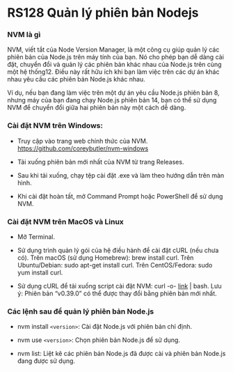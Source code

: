 # RS128 Quản lý phiên bản Nodejs

### NVM là gì

NVM, viết tắt của Node Version Manager, là một công cụ giúp quản lý các phiên bản của Node.js trên máy tính của bạn. Nó cho phép bạn dễ dàng cài đặt, chuyển đổi và quản lý các phiên bản khác nhau của Node.js trên cùng một hệ thống12. Điều này rất hữu ích khi bạn làm việc trên các dự án khác nhau yêu cầu các phiên bản Node.js khác nhau.

Ví dụ, nếu bạn đang làm việc trên một dự án yêu cầu Node.js phiên bản 8, nhưng máy của bạn đang chạy Node.js phiên bản 14, bạn có thể sử dụng NVM để chuyển đổi giữa hai phiên bản này một cách dễ dàng.

### Cài đặt NVM trên Windows:

- Truy cập vào trang web chính thức của NVM. https://github.com/coreybutler/nvm-windows

- Tải xuống phiên bản mới nhất của NVM từ trang Releases.

- Sau khi tải xuống, chạy tệp cài đặt .exe và làm theo hướng dẫn trên màn hình.

- Khi cài đặt hoàn tất, mở Command Prompt hoặc PowerShell để sử dụng NVM.


### Cài đặt NVM trên MacOS và Linux

- Mở Terminal.

- Sử dụng trình quản lý gói của hệ điều hành để cài đặt cURL (nếu chưa có). Trên macOS (sử dụng Homebrew): brew install curl. Trên Ubuntu/Debian: sudo apt-get install curl. Trên CentOS/Fedora: sudo yum install curl.

- Sử dụng cURL để tải xuống script cài đặt NVM: curl -o- [link](https://raw.githubusercontent.com/nvm-sh/nvm/v0.39.0/install.sh) | bash. Lưu ý: Phiên bản “v0.39.0” có thể được thay đổi bằng phiên bản mới nhất.

### Các lệnh sau để quản lý phiên bản Node.js

- nvm install `<version>`: Cài đặt Node.js với phiên bản chỉ định.

- nvm use `<version>`: Chọn phiên bản Node.js để sử dụng.

- nvm list: Liệt kê các phiên bản Node.js đã được cài và phiên bản Node.js đang được sử dụng.
